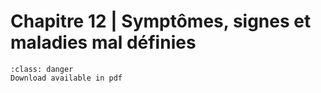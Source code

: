 # Chapitre 12 | Symptômes, signes et maladies mal définies

```{admonition} Copyright
:class: danger
Download available in pdf
```
